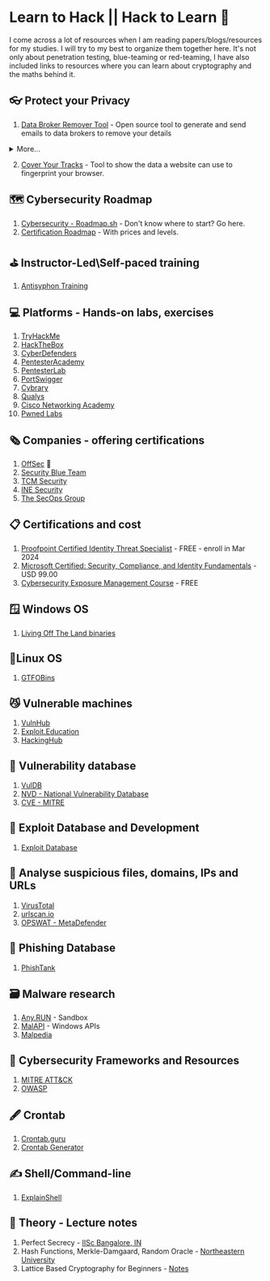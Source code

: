 # Learn to Hack || Hack to Learn 🥷

I come across a lot of resources when I am reading papers/blogs/resources for my studies. I will try to my best to organize them together here. It's not only about penetration testing, blue-teaming or red-teaming, I have also included links to resources where you can learn about cryptography and the maths behind it.

## 👓 Protect your Privacy

1. [Data Broker Remover Tool](https://remover.visiblelabs.org/) - Open source tool to generate and send emails to data brokers to remove your details
<details>
<summary>
   More...
</summary>
 
- Source code available: https://github.com/visible-cx/databroker_remover
</details>

2. [Cover Your Tracks](https://coveryourtracks.eff.org/) - Tool to show the data a website can use to fingerprint your browser.

## 🗺️ Cybersecurity Roadmap

1. [Cybersecurity - Roadmap.sh](https://roadmap.sh/cyber-security) - Don't know where to start? Go here.
2. [Certification Roadmap](https://pauljerimy.com/security-certification-roadmap/) - With prices and levels.

## ⛳ Instructor-Led\Self-paced training

1. [Antisyphon Training](https://www.antisyphontraining.com/)

## 💻 Platforms - Hands-on labs, exercises

1.  [TryHackMe](https://tryhackme.com/signup?referrer=655bc3c21f4d8e155c0ec8c3)
2.  [HackTheBox](https://www.hackthebox.com/)
3.  [CyberDefenders](https://cyberdefenders.org/)
4.  [PentesterAcademy](https://www.pentesteracademy.com/)
5.  [PentesterLab](https://pentesterlab.com/)
6.  [PortSwigger](https://portswigger.net/web-security)
7.  [Cybrary](https://www.cybrary.it/)
8.  [Qualys](https://www.qualys.com/training/)
9.  [Cisco Networking Academy](https://www.netacad.com/)
10. [Pwned Labs](https://pwnedlabs.io/)

## 🗞️ Companies - offering certifications

1.  [OffSec](https://www.offsec.com/courses/) 🍯
2.  [Security Blue Team](https://www.securityblue.team/)
3.  [TCM Security](https://certifications.tcm-sec.com/)
4.  [INE Security](https://security.ine.com/)
5.  [The SecOps Group](https://secops.group/)

## 📋 Certifications and cost

1.  [Proofpoint Certified Identity Threat Specialist](https://www.proofpoint.com/us/resources/webinars/cybersecurity-leadership-certification) - FREE - enroll in Mar 2024
2.  [Microsoft Certified: Security, Compliance, and Identity Fundamentals](https://learn.microsoft.com/en-us/credentials/certifications/security-compliance-and-identity-fundamentals/) - USD 99.00
3.  [Cybersecurity Exposure Management Course](https://xmcyber.com/exposure-management-course/) - FREE
   
## 🪟 Windows OS

1. [Living Off The Land binaries](https://lolbas-project.github.io/)

## 🐧Linux OS

1. [GTFOBins](https://gtfobins.github.io/)

## 😼 Vulnerable machines 

1. [VulnHub](https://vulnhub.com/)
2.  [Exploit.Education](https://exploit.education)
3.  [HackingHub](https://www.hackinghub.io/)

## 🔑 Vulnerability database

1.  [VulDB](https://vuldb.com/)
2.  [NVD - National Vulnerability Database](https://nvd.nist.gov/vuln/search)
3.  [CVE - MITRE](https://cve.mitre.org/)

## 🐛 Exploit Database and Development

1. [Exploit Database](https://www.exploit-db.com/)

## 🔎 Analyse suspicious files, domains, IPs and URLs

1.  [VirusTotal](https://www.virustotal.com/gui/home/upload)
2.  [urlscan.io](https://urlscan.io/)
3.  [OPSWAT - MetaDefender](https://metadefender.opswat.com/)

## 🐡 Phishing Database

1. [PhishTank](https://phishtank.org/)

## 🗃️ Malware research

1.  [Any.RUN](https://any.run/) - Sandbox
2.  [MalAPI](https://malapi.io/) - Windows APIs
3.  [Malpedia](https://malpedia.caad.fkie.fraunhofer.de/)

## 🧭 Cybersecurity Frameworks and Resources

1.  [MITRE ATT&CK](https://attack.mitre.org/)
2.  [OWASP](https://owasp.org/)

## 🖋️ Crontab 

1.  [Crontab.guru](https://crontab.guru/)
2.  [Crontab Generator](https://crontab-generator.org/)

## ✍️ Shell/Command-line

1. [ExplainShell](https://explainshell.com/)

## 📔 Theory - Lecture notes

1.  Perfect Secrecy - [IISc Bangalore, IN](https://www.csa.iisc.ac.in/~arpita/Cryptography16/Lecture3_Atlanta.pdf)
2.  Hash Functions, Merkle-Damgaard, Random Oracle - [Northeastern University](https://www.khoury.northeastern.edu/home/wichs/class/crypto-fall15/lecture11.pdf)
3.  Lattice Based Cryptography for Beginners - [Notes](https://eprint.iacr.org/2015/938.pdf)
